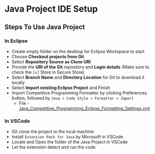 # Java Project IDE Setup

## Steps To Use Java Project

### In Eclipse

- Create empty folder on the desktop for Eclipse Workspace to start 
- Choose **Checkout projects from Git**
- Select **Repository Source as Clone URI**
- Provide the **URI of the Git** repository and **Login details** (Make sure to check the `[x]` Store in Secure Store)
- Select **Branch Name** and **Directory Location** for Git to download it locally
- Select **Import existing Eclipse Project** and Finish
- Import Competitive Programming Formatter by clicking Preferences button, followed by `Java > Code Style > Formatter > Import`
  - File - [Java_Competitive_Programming_Eclipse_Formatting_Settings.xml](https://github.com/abhinavg916/git-and-github/blob/master/Java_Competitive_Programming_Eclipse_Formatting_Settings.xml)

### In VSCode

- Git clone the project to the local machine
- Install `Extension Pack for Java` by Microsoft in VSCode
- Locate and Open the folder of the Java Project in VSCode
- Let the extension detect and run the code
